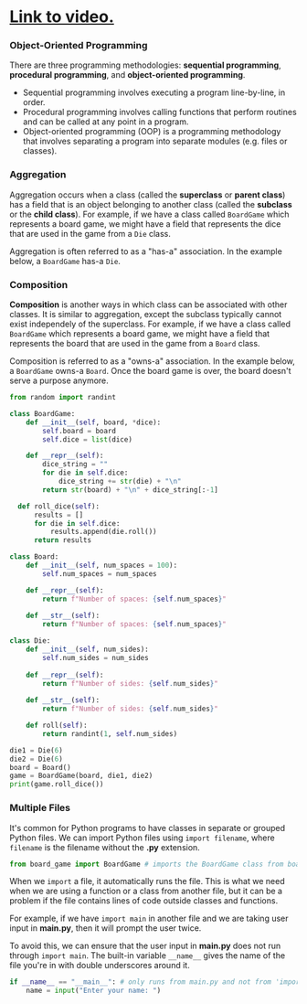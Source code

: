 # [Link to video.](https://www.youtube.com/watch?v=sNTbl8uORVw&list=PLVD25niNi0BkMe4nxXTL4vFED06M6ccpg)

### Object-Oriented Programming

There are three programming methodologies: **sequential programming**, **procedural programming**, and **object-oriented programming**. 

* Sequential programming involves executing a program line-by-line, in order.
* Procedural programming involves calling functions that perform routines and can be called at any point in a program.
* Object-oriented programming (OOP) is a programming methodology that involves separating a program into separate modules (e.g. files or classes).

### Aggregation

Aggregation occurs when a class (called the **superclass** or **parent class**) has a field that is an object belonging to another class (called the **subclass** or the **child class**). For example, if we have a class called `BoardGame` which represents a board game, we might have a field that represents the dice that are used in the game from a `Die` class.

Aggregation is often referred to as a "has-a" association. In the example below, a `BoardGame` has-a `Die`. 

### Composition

**Composition** is another ways in which class can be associated with other classes. It is similar to aggregation, except the subclass typically cannot exist independely of the superclass. For example, if we have a class called `BoardGame` which represents a board game, we might have a field that represents the board that are used in the game from a `Board` class.

Composition is referred to as a "owns-a" association. In the example below, a `BoardGame` owns-a `Board`. Once the board game is over, the board doesn't serve a purpose anymore.

```python
from random import randint

class BoardGame:
    def __init__(self, board, *dice):
        self.board = board
        self.dice = list(dice)

    def __repr__(self):
        dice_string = ""
        for die in self.dice:
            dice_string += str(die) + "\n"
        return str(board) + "\n" + dice_string[:-1]

  def roll_dice(self):
      results = []
      for die in self.dice:
          results.append(die.roll())
      return results

class Board:
    def __init__(self, num_spaces = 100):
        self.num_spaces = num_spaces

    def __repr__(self):
        return f"Number of spaces: {self.num_spaces}"
    
    def __str__(self):
        return f"Number of spaces: {self.num_spaces}"

class Die:
    def __init__(self, num_sides):
        self.num_sides = num_sides
    
    def __repr__(self):
        return f"Number of sides: {self.num_sides}"
    
    def __str__(self):
        return f"Number of sides: {self.num_sides}"

    def roll(self):
        return randint(1, self.num_sides)

die1 = Die(6)
die2 = Die(6)
board = Board()
game = BoardGame(board, die1, die2)
print(game.roll_dice())
```

### Multiple Files

It's common for Python programs to have classes in separate or grouped Python files. We can import Python files using `import filename`, where `filename` is the filename without the **.py** extension. 

```py
from board_game import BoardGame # imports the BoardGame class from board_game.py
```

When we `import` a file, it automatically runs the file. This is what we need when we are using a function or a class from another file, but it can be a problem if the file contains lines of code outside classes and functions.

For example, if we have `import main` in another file and we are taking user input in **main.py**, then it will prompt the user twice.

To avoid this, we can ensure that the user input in **main.py** does not run through `import main`. The built-in variable `__name__` gives the name of the file you're in with double underscores around it.

```py
if __name__ == "__main__": # only runs from main.py and not from 'import main' in another file
    name = input("Enter your name: ")
```
